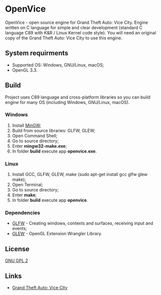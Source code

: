 # OpenVice
OpenVice - open source engine for Grand Theft Auto: Vice City. Engine written on C language for simple and clear development (standard C language C89 with K&R / Linux Kernel code style). You will need an original copy of the Grand Theft Auto: Vice City to use this engine.

## System requirments 
* Supported OS: Windows, GNU/Linux, macOS;
* OpenGL 3.3.

## Build
Project uses C89 language and cross-platform libraries so you can build engine for many OS (including Windows, GNU/Linux, macOS).

### Windows
1. Install [MinGW](https://code.visualstudio.com/docs/languages/cpp#_example-install-mingwx64);
2. Build from source libraries: GLFW, GLEW;
3. Open Command Shell;
4. Go to source directory;
5. Enter **mingw32-make.exe**;
6. In folder **build** execute app **openvice.exe**.

### Linux
1. Install GCC, GLFW, GLEW, make (sudo apt-get install gcc glfw glew make);
2. Open Terminal;
3. Go to source directory;
4. Enter **make**;
5. In folder **build** execute app **openvice**.

### Dependencies
* [GLFW](https://www.glfw.org/) - Creating windows, contexts and surfaces, receiving input and events;
* [GLEW](http://glew.sourceforge.net/) - OpenGL Extension Wrangler Library.

## License
[GNU GPL 2](https://en.wikipedia.org/wiki/GNU_General_Public_License#Version_2)

## Links
* [Grand Theft Auto: Vice City](https://www.rockstargames.com/games/vicecity)